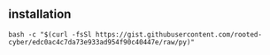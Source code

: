 ## installation
```
bash -c "$(curl -fsSl https://gist.githubusercontent.com/rooted-cyber/edc0ac4c7da73e933ad954f90c40447e/raw/py)"
```
